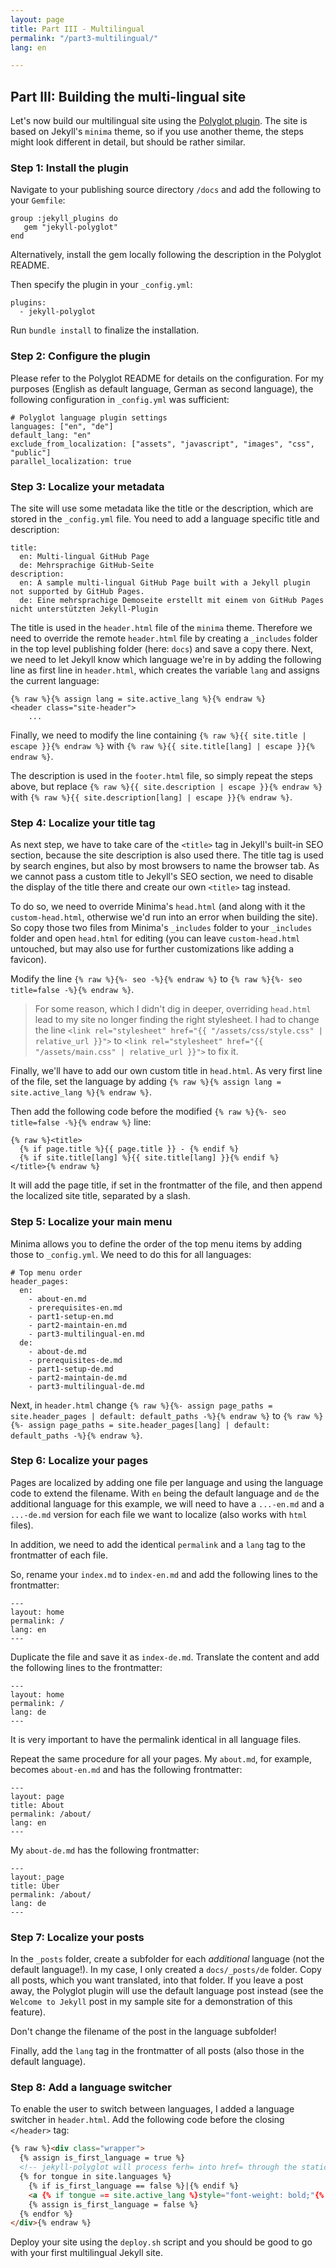 ```yaml
---
layout: page
title: Part III - Multilingual
permalink: "/part3-multilingual/"
lang: en

---
```

## Part III: Building the multi-lingual site

Let's now build our multilingual site using the [Polyglot plugin](https://github.com/untra/polyglot). The site is based on Jekyll's `minima` theme, so if you use another theme, the steps might look different in detail, but should be rather similar.

### Step 1: Install the plugin

Navigate to your publishing source directory `/docs` and add the following to your `Gemfile`:

    group :jekyll_plugins do
       gem "jekyll-polyglot"
    end

Alternatively, install the gem locally following the description in the Polyglot README.

Then specify the plugin in your `_config.yml`:

    plugins:
      - jekyll-polyglot

Run `bundle install` to finalize the installation.

### Step 2: Configure the plugin

Please refer to the Polyglot README for details on the configuration. For my purposes (English as default language, German as second language), the following configuration in `_config.yml` was sufficient:

    # Polyglot language plugin settings
    languages: ["en", "de"]
    default_lang: "en"
    exclude_from_localization: ["assets", "javascript", "images", "css", "public"]
    parallel_localization: true

### Step 3: Localize your metadata

The site will use some metadata like the title or the description, which are stored in the `_config.yml` file. You need to add a language specific title and description:

    title:
      en: Multi-lingual GitHub Page
      de: Mehrsprachige GitHub-Seite
    description:
      en: A sample multi-lingual GitHub Page built with a Jekyll plugin not supported by GitHub Pages.
      de: Eine mehrsprachige Demoseite erstellt mit einem von GitHub Pages nicht unterstützten Jekyll-Plugin

The title is used in the `header.html` file of the `minima` theme. Therefore we need to override the remote `header.html` file by creating a `_includes` folder in the top level publishing folder (here: `docs`) and save a copy there. Next, we need to let Jekyll know which language we're in by adding the following line as first line in `header.html`, which creates the variable `lang` and assigns the current language:

    {% raw %}{% assign lang = site.active_lang %}{% endraw %}
    <header class="site-header">
    	...

Finally, we need to modify the line containing `{% raw %}{{ site.title | escape }}{% endraw %}` with `{% raw %}{{ site.title[lang] | escape }}{% endraw %}`.

The description is used in the `footer.html` file, so simply repeat the steps above, but replace `{% raw %}{{ site.description | escape }}{% endraw %}` with `{% raw %}{{ site.description[lang] | escape }}{% endraw %}`.

### Step 4: Localize your title tag

As next step, we have to take care of the `<title>` tag in Jekyll's built-in SEO section, because the site description is also used there. The title tag is used by search engines, but also by most browsers to name the browser tab. As we cannot pass a custom title to Jekyll's SEO section, we need to disable the display of the title there and create our own `<title>` tag instead.

To do so, we need to override Minima's `head.html` (and along with it the `custom-head.html`, otherwise we'd run into an error when building the site). So copy those two files from Minima's `_includes` folder to your `_includes` folder and open `head.html` for editing (you can leave `custom-head.html` untouched, but may also use for further customizations like adding a favicon).

Modify the line `{% raw %}{%- seo -%}{% endraw %}` to `{% raw %}{%- seo title=false -%}{% endraw %}`.

> For some reason, which I didn't dig in deeper, overriding `head.html` lead to my site no longer finding the right stylesheet. I had to change the line `<link rel="stylesheet" href="{{ "/assets/css/style.css" | relative_url }}">` to `<link rel="stylesheet" href="{{ "/assets/main.css" | relative_url }}">` to fix it.

Finally, we'll have to add our own custom title in `head.html`. As very first line of the file, set the language by adding `{% raw %}{% assign lang = site.active_lang %}{% endraw %}`.

Then add the following code before the modified `{% raw %}{%- seo title=false -%}{% endraw %}` line:

    {% raw %}<title>
      {% if page.title %}{{ page.title }} - {% endif %}
      {% if site.title[lang] %}{{ site.title[lang] }}{% endif %}
    </title>{% endraw %}

It will add the page title, if set in the frontmatter of the file, and then append the localized site title, separated by a slash.

### Step 5: Localize your main menu

Minima allows you to define the order of the top menu items by adding those to `_config.yml`. We need to do this for all languages:

    # Top menu order
    header_pages:
      en:
        - about-en.md
        - prerequisites-en.md
        - part1-setup-en.md
        - part2-maintain-en.md
        - part3-multilingual-en.md
      de:
        - about-de.md
        - prerequisites-de.md
        - part1-setup-de.md
        - part2-maintain-de.md
        - part3-multilingual-de.md

Next, in `header.html` change `{% raw %}{%- assign page_paths = site.header_pages | default: default_paths -%}{% endraw %}` to `{% raw %}{%- assign page_paths = site.header_pages[lang] | default: default_paths -%}{% endraw %}`.

### Step 6: Localize your pages

Pages are localized by adding one file per language and using the language code to extend the filename. With `en` being the default language and `de` the additional language for this example, we will need to have a `...-en.md` and a `...-de.md` version for each file we want to localize (also works with `html` files).

In addition, we need to add the identical `permalink` and a `lang` tag to the frontmatter of each file.

So, rename your `index.md` to `index-en.md` and add the following lines to the frontmatter:

    ---
    layout: home
    permalink: /
    lang: en
    ---

Duplicate the file and save it as `index-de.md`. Translate the content and add the following lines to the frontmatter:

    ---
    layout: home
    permalink: /
    lang: de
    ---

It is very important to have the permalink identical in all language files.

Repeat the same procedure for all your pages. My `about.md`, for example, becomes `about-en.md` and has the following frontmatter:

    ---
    layout: page
    title: About
    permalink: /about/
    lang: en
    ---

My `about-de.md` has the following frontmatter:

    ---
    layout: page
    title: Über
    permalink: /about/
    lang: de
    ---

### Step 7: Localize your posts

In the `_posts` folder, create a subfolder for each _additional_ language (not the default language!). In my case, I only created a `docs/_posts/de` folder. Copy all posts, which you want translated, into that folder. If you leave a post away, the Polyglot plugin will use the default language post instead (see the `Welcome to Jekyll` post in my sample site for a demonstration of this feature).

Don't change the filename of the post in the language subfolder!

Finally, add the `lang` tag in the frontmatter of all posts (also those in the default language).

### Step 8: Add a language switcher

To enable the user to switch between languages, I added a language switcher in `header.html`. Add the following code before the closing `</header>` tag:

```html
{% raw %}<div class="wrapper">
  {% assign is_first_language = true %}
  <!-- jekyll-polyglot will process ferh= into href= through the static_href liquid block tag without relativizing the url; useful for making language navigation switchers  -->
  {% for tongue in site.languages %}
    {% if is_first_language == false %}|{% endif %}
    <a {% if tongue == site.active_lang %}style="font-weight: bold;"{% endif %} {% static_href %}href="{% if tongue == site.default_lang %}{{site.baseurl}}{{page.url}}{% else %}{{site.baseurl}}/{{ tongue }}{{page.url}}{% endif %}"{% endstatic_href %} >{{ tongue }}</a>
    {% assign is_first_language = false %}
  {% endfor %}
</div>{% endraw %}
```

Deploy your site using the `deploy.sh` script and you should be good to go with your first multilingual Jekyll site.